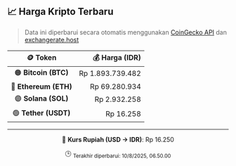 

<!-- HARGA_KRIPTO -->
## 📈 Harga Kripto Terbaru

> Data ini diperbarui secara otomatis menggunakan [CoinGecko API](https://www.coingecko.com/) dan [exchangerate.host](https://exchangerate.host/)

<div align="center">

| 🪙 Token | 💰 Harga (IDR) |
|:------:|---------------:|
| 🟠 **Bitcoin (BTC)**   | Rp 1.893.739.482 |
| 🔵 **Ethereum (ETH)**  | Rp 69.280.934 |
| 🟣 **Solana (SOL)**    | Rp 2.932.258 |
| 🟢 **Tether (USDT)**   | Rp 16.258 |

---

💱 **Kurs Rupiah (USD → IDR)**: Rp 16.250

🕒 <sub>Terakhir diperbarui: 10/8/2025, 06.50.00</sub>

</div>
<!-- /HARGA_KRIPTO -->